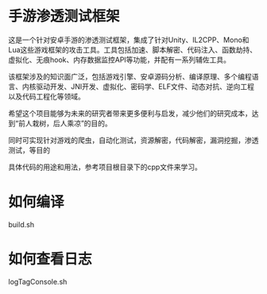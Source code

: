 # 手游渗透测试框架   
这是一个针对安卓手游的渗透测试框架，集成了针对Unity、IL2CPP、Mono和Lua这些游戏框架的攻击工具。工具包括加速、脚本解密、代码注入、函数劫持、虚拟化、无痕hook、内存数据监控API等功能，并配有一系列辅佐工具。

该框架涉及的知识面广泛，包括游戏引擎、安卓源码分析、编译原理、多个编程语言、内核驱动开发、JNI开发、虚拟化、密码学、ELF文件、动态对抗、逆向工程以及代码工程化等领域。

希望这个项目能够为未来的研究者带来更多便利与启发，减少他们的研究成本，达到“前人栽树，后人乘凉”的目的。

同时可实现针对游戏的爬虫，自动化测试，资源解密，代码解密，漏洞挖掘，渗透测试，等目的  

具体代码的用途和用法，参考项目根目录下的cpp文件来学习。  

# 如何编译   
build.sh   

# 如何查看日志   
logTagConsole.sh   
